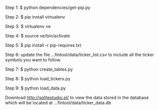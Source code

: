 Step 1:
$ python dependencies/get-pip.py

Step 2:
$ pip install virtualenv

Step 3:
$ virtualenv ve

Step 4:
$ source ve/bin/activate

Step 5:
$ pip install -r pip-requires.txt

Step 6:
update the file ...fintool/data/ticker_list.csv
to include all the ticker symbols you want to follow

Step 7:
$ python create_tables.py

Step 8:
$ python load_tickers.py

Step 9:
$ python load_data.py

Download http://sqlitestudio.pl/ to view the data stored in the database which will be located at
...fintool/data/ticker_data.db

